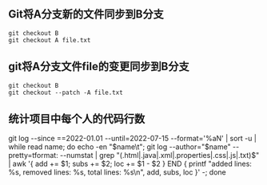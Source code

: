 ## Git将A分支新的文件同步到B分支

    git checkout B
    git checkout A file.txt

## git将A分支文件file的变更同步到B分支

    git checkout B
    git checkout --patch -A file.txt

## 统计项目中每个人的代码行数

git log --since ==2022-01.01 --until=2022-07-15 --format='%aN' | sort -u | while read name; do echo -en "$name\t"; git
log --author="$name" --pretty=tformat: --numstat | grep "\(.html\|.java\|.xml\|.properties\|.css\|.js\|.txt\)$" | awk '{
add += $1; subs += $2; loc += $1 - $2 } END { printf "added lines: %s, removed lines: %s, total lines: %s\n", add, subs,
loc }' -; done

